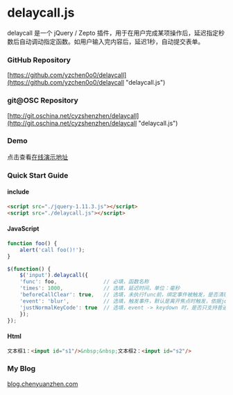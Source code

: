 # delaycall.js

delaycall 是一个 jQuery / Zepto 插件，用于在用户完成某项操作后，延迟指定秒数后自动调动指定函数。如用户输入完内容后，延迟1秒，自动提交表单。

### GitHub Repository
[https://github.com/yzchen0o0/delaycall](https://github.com/yzchen0o0/delaycall "delaycall.js")

### git@OSC Repository
[http://git.oschina.net/cyzshenzhen/delaycall](http://git.oschina.net/cyzshenzhen/delaycall "delaycall.js")

### Demo
点击查看[在线演示地址](https://yzchen0o0.github.io/yzchen0o0/ "delaycall Demo")

### Quick Start Guide
#### include
``` html
<script src="./jquery-1.11.3.js"></script>
<script src="./delaycall.js"></script>
```
#### JavaScript
``` javascript
function foo() {
    alert('call foo()!');
}

$(function() {
    $('input').delaycall({
    'func': foo,               // 必填，函数名称
    'times': 1000,             // 选填，延迟时间，单位：毫秒
    'beforeCallClear': true,   // 选填，未执行func前，绑定事件被触发，是否清理之前定义的定时器
    'event': 'blur',           // 选填，触发事件，默认是离开焦点时触发，依据jquery/zepto语法，如 keydown ...
    'justNormalKeyCode': true  // 选填，event -> keydown 时，是否只支持普通按键：英文、数字
    });
});
```
#### Html
``` html
文本框1：<input id="s1"/>&nbsp;&nbsp;文本框2：<input id="s2"/>
```

### My Blog
[blog.chenyuanzhen.com](http://blog.chenyuanzhen.com "倚楼听风雨") 